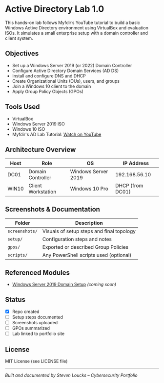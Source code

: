 # Active Directory Lab 1.0

This hands-on lab follows Myfdir’s YouTube tutorial to build a basic Windows Active Directory environment using VirtualBox and evaluation ISOs. It simulates a small enterprise setup with a domain controller and client system.

## Objectives

- Set up a Windows Server 2019 (or 2022) Domain Controller
- Configure Active Directory Domain Services (AD DS)
- Install and configure DNS and DHCP
- Create Organizational Units (OUs), users, and groups
- Join a Windows 10 client to the domain
- Apply Group Policy Objects (GPOs)

## Tools Used

- VirtualBox
- Windows Server 2019 ISO
- Windows 10 ISO
- Myfdir's AD Lab Tutorial: [Watch on YouTube](https://www.youtube.com/@myfdir)

## Architecture Overview

| Host | Role                | OS                 | IP Address        |
|------|---------------------|--------------------|-------------------|
| DC01 | Domain Controller   | Windows Server 2019| 192.168.56.10     |
| WIN10| Client Workstation  | Windows 10 Pro     | DHCP (from DC01)  |

## Screenshots & Documentation

| Folder         | Description                                  |
|----------------|----------------------------------------------|
| `screenshots/` | Visuals of setup steps and final topology    |
| `setup/`       | Configuration steps and notes                |
| `gpos/`        | Exported or described Group Policies         |
| `scripts/`     | Any PowerShell scripts used (optional)       |

## Referenced Modules

- [Windows Server 2019 Domain Setup](https://github.com/StevenLoucks/module-winserver2019-setup) *(coming soon)*

## Status

- [x] Repo created
- [ ] Setup steps documented
- [ ] Screenshots uploaded
- [ ] GPOs summarized
- [ ] Lab linked to portfolio site

## License

MIT License (see LICENSE file)

---

*Built and documented by Steven Loucks – Cybersecurity Portfolio*
